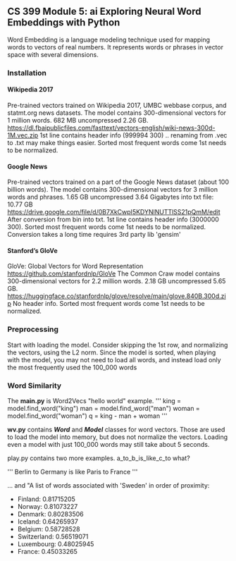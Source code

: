 ## CS 399 Module 5: ai Exploring Neural Word Embeddings with Python

Word Embedding is a language modeling technique used for mapping words to vectors of real numbers.
It represents words or phrases in vector space with several dimensions.

### Installation

#### Wikipedia 2017

Pre-trained vectors trained on Wikipedia 2017, UMBC webbase corpus, and statmt.org news datasets.
The model contains 300-dimensional vectors for 1 million words. 682 MB uncompressed 2.26 GB.
https://dl.fbaipublicfiles.com/fasttext/vectors-english/wiki-news-300d-1M.vec.zip
1st line contains header info (999994 300) .. renaming from .vec to .txt may make things easier.
Sorted most frequent words come 1st needs to be normalized.

#### Google News

Pre-trained vectors trained on a part of the Google News dataset (about 100 billion words).
The model contains 300-dimensional vectors for 3 million words and phrases.
1.65 GB uncompressed 3.64 Gigabytes into txt file: 10.77 GB
https://drive.google.com/file/d/0B7XkCwpI5KDYNlNUTTlSS21pQmM/edit
After conversion from bin into txt. 1st line contains header info (3000000 300).
Sorted most frequent words come 1st needs to be normalized. Conversion takes a long time requires 3rd party lib 'gensim'

#### Stanford’s GloVe

GloVe: Global Vectors for Word Representation https://github.com/stanfordnlp/GloVe
The Common Craw model contains 300-dimensional vectors for 2.2 million words. 2.18 GB uncompressed 5.65
GB. https://huggingface.co/stanfordnlp/glove/resolve/main/glove.840B.300d.zip
No header info. Sorted most frequent words come 1st needs to be normalized.

### Preprocessing

Start with loading the model. Consider skipping the 1st row, and normalizing the vectors, using the L2 norm.
Since the model is sorted, when playing with the model, you may not need to load all words,
and instead load only the most frequently used the 100_000 words

### Word Similarity

The **main.py** is Word2Vecs "hello world" example.
'''
king = model.find_word("king")
man = model.find_word("man")
woman = model.find_word("woman")
q = king - man + woman
'''

**wv.py** contains **_Word_** and **_Model_** classes for word vectors.
Those are used to load the model into memory, but does not normalize the vectors.
Loading even a model with just 100_000 words may still take about 5 seconds.

play.py contains two more examples. a_to_b_is_like_c_to what? 

'''
Berlin to Germany is like Paris to France
'''

... and "A list of words associated with 'Sweden' in order of proximity:

* Finland: 0.81715205
* Norway: 0.81073227
* Denmark: 0.80283506
* Iceland: 0.64265937
* Belgium: 0.58728528
* Switzerland: 0.56519071
* Luxembourg: 0.48025945
* France: 0.45033265
